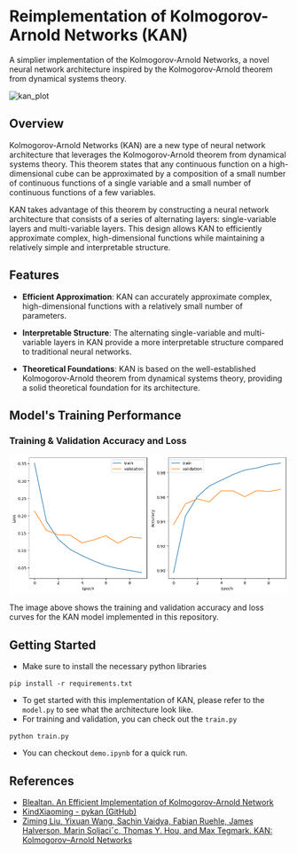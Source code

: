 # Reimplementation of Kolmogorov-Arnold Networks (KAN)

A simplier implementation of the Kolmogorov-Arnold Networks, a novel neural network architecture inspired by the Kolmogorov-Arnold theorem from dynamical systems theory.

<img width="600" alt="kan_plot" src="https://github.com/KindXiaoming/pykan/assets/23551623/a2d2d225-b4d2-4c1e-823e-bc45c7ea96f9">


## Overview

Kolmogorov-Arnold Networks (KAN) are a new type of neural network architecture that leverages the Kolmogorov-Arnold theorem from dynamical systems theory. This theorem states that any continuous function on a high-dimensional cube can be approximated by a composition of a small number of continuous functions of a single variable and a small number of continuous functions of a few variables.

KAN takes advantage of this theorem by constructing a neural network architecture that consists of a series of alternating layers: single-variable layers and multi-variable layers. This design allows KAN to efficiently approximate complex, high-dimensional functions while maintaining a relatively simple and interpretable structure.

## Features
- **Efficient Approximation**: KAN can accurately approximate complex, high-dimensional functions with a relatively small number of parameters.

- **Interpretable Structure**: The alternating single-variable and multi-variable layers in KAN provide a more interpretable structure compared to traditional neural networks.

- **Theoretical Foundations**: KAN is based on the well-established Kolmogorov-Arnold theorem from dynamical systems theory, providing a solid theoretical foundation for its architecture.

## Model's Training Performance 

### Training & Validation Accuracy and Loss

![](img/train_val_acc_loss.png)

The image above shows the training and validation accuracy and loss curves for the KAN model implemented in this repository.

## Getting Started

- Make sure to install the necessary python libraries 
```
pip install -r requirements.txt
```
- To get started with this implementation of KAN, please refer to the `model.py` to see what the architecture look like.
- For training and validation, you can check out the `train.py`

```
python train.py
```

- You can checkout `demo.ipynb` for a quick run.

## References

- [Blealtan. An Efficient Implementation of Kolmogorov-Arnold Network](https://github.com/Blealtan/efficient-kan)
- [KindXiaoming - pykan (GitHub)](https://github.com/KindXiaoming/pykan)
- [Ziming Liu, Yixuan Wang, Sachin Vaidya, Fabian Ruehle, James Halverson, Marin Soljaciˇc, Thomas Y. Hou, and Max Tegmark. KAN: Kolmogorov–Arnold Networks](https://arxiv.org/abs/2404.19756)